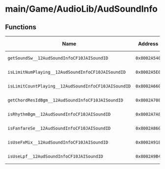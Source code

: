 # main/Game/AudioLib/AudSoundInfo

## Functions

| Name | Address | Match % |
|------|---------|---------|
| `getSoundSw__12AudSoundInfoCF10JAISoundID` | `0x8002A540` | :x: (0.0%) |
| `isLimitNumPlaying__12AudSoundInfoCF10JAISoundID` | `0x8002A5E0` | :x: (0.0%) |
| `isLimitCountPlaying__12AudSoundInfoCF10JAISoundID` | `0x8002A660` | :x: (0.0%) |
| `getChordResIdBgm__12AudSoundInfoCF10JAISoundID` | `0x8002A708` | :x: (0.0%) |
| `isRhythmBgm__12AudSoundInfoCF10JAISoundID` | `0x8002A7A8` | :x: (0.0%) |
| `isFanfareSe__12AudSoundInfoCF10JAISoundID` | `0x8002A860` | :x: (0.0%) |
| `isUseFxMix__12AudSoundInfoCF10JAISoundID` | `0x8002A918` | :x: (0.0%) |
| `isUseLpf__12AudSoundInfoCF10JAISoundID` | `0x8002A9B4` | :x: (0.0%) |